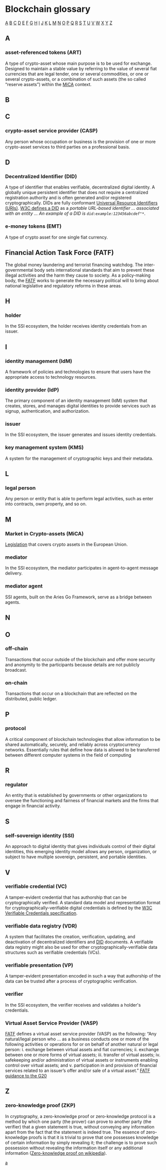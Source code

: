 # Blockchain glossary

[A](glossary.md#a)  [B](glossary.md#b)  [C](glossary.md#c)  [D](glossary.md#d)  [E](glossary.md#e)  [F](glossary.md#f)  [G](glossary.md#g) [H](glossary.md#h)  [I](glossary.md#i)  [J](glossary.md#j)  [K](glossary.md#k)  [L](glossary.md#l)  [M](glossary.md#m)  [N](glossary.md#n)  [O](glossary.md#o)  [P](glossary.md#p)  [Q](glossary.md#q)  [R](glossary.md#r)  [S](glossary.md#s)  [T](glossary.md#t)  [U](glossary.md#u)  [V](glossary.md#v)  [W](glossary.md#w)  [X](glossary.md#x)  [Y](glossary.md#y)  [Z](glossary.md#z)

## A

### asset-referenced tokens (ART)

A type of crypto-asset whose main purpose is to be used for exchange. Designed to maintain a stable value by referring to the value of several fiat currencies that are legal tender, one or several commodities, or one or several
crypto-assets, or a combination of such assets (the so called “reserve assets”) within the [MiCA](#market-in-crypto-assets-mica) context.

## B

## C

### crypto-asset service provider (CASP)

Any person whose occupation or business is the provision of one or more
crypto-asset services to third parties on a professional basis.

## D

### Decentralized Identifier (DID)

A type of identifier that enables verifiable, decentralized digital identity. A globally unique persistent identifier that does not require a centralized registration authority and is often generated and/or registered cryptographically. DIDs are fully conformant [Universal Resource Identifiers (URIs)](https://www.ietf.org/rfc/rfc3986.txt). [W3C defines a DID](https://www.w3.org/TR/did-core/#a-simple-example) as a _portable URL-based identifier ... associated with an entity ... An example of a DID is `did:example:123456abcdef"*`_.  

### e-money tokens (EMT)

A type of crypto asset for one single fiat currency.

## Financial Action Task Force (FATF)

The global money laundering and terrorist financing watchdog. The inter-governmental body sets international standards that aim to prevent these illegal activities and the harm they cause to society. As a policy-making body, the [FATF](https://www.fatf-gafi.org/about/) works to generate the necessary political will to bring about national legislative and regulatory reforms in these areas.

## H

### holder

In the SSI ecosystem, the holder receives identity credentials from an issuer.

## I

### identity management (IdM)

A framework of policies and technologies to ensure that users have the appropriate access to technology resources.

### identity provider (IdP)

The primary component of an identity management (IdM) system that creates, stores, and manages digital identities to provide services such as signup, authentication, and authorization.

### issuer

In the SSI ecosystem, the issuer generates and issues identity credentials.

### key management system (KMS)

A system for the management of cryptographic keys and their metadata.

## L

### legal person

Any person or entity that is able to perform legal activities, such as enter into contracts, own property, and so on.

## M

### Market in Crypto-assets (MiCA)

[Legislation](https://eur-lex.europa.eu/legal-content/EN/TXT/?uri=CELEX%3A52020PC0593)
that covers crypto assets in the European Union.

### mediator

In the SSI ecosystem, the mediator participates in agent-to-agent message delivery.

### mediator agent

SSI agents, built on the Aries Go Framework, serve as a bridge between agents.

## N

## O

### off-chain

Transactions that occur outside of the blockchain and offer more security and anonymity to the participants because details are not publicly broadcast.

### on-chain

Transactions that occur on a blockchain that are reflected on the distributed, public ledger.

## P

### protocol

A critical component of blockchain technologies that allow information to be shared automatically, securely, and reliably across cryptocurrency networks. Essentially rules that define how data is allowed to be transferred between different computer systems in the field of computing

## R

### regulator

An entity that is established by governments or other organizations to oversee the functioning and fairness of financial markets and the firms that engage in financial activity.

## S

### self-sovereign identity (SSI)

An approach to digital identity that gives individuals control of their digital
identities, this emerging identity model allows any person, organization, or subject to have multiple sovereign, persistent, and portable identities.

## V

### verifiable credential (VC)

A tamper-evident credential that has authorship that can be cryptographically verified. A standard data model and representation format for cryptographically-verifiable digital credentials is defined by the [W3C Verifiable Credentials specification](https://www.w3.org/TR/did-core/#bib-vc-data-model).

### verifiable data registry (VDR)

A system that facilitates the creation, verification, updating, and deactivation of decentralized identifiers and [DID](#decentralized-identifier-did)
documents. A verifiable data registry might also be used for other cryptographically-verifiable data structures such as
verifiable credentials (VCs).

### verifiable presentation (VP)

A tamper-evident presentation encoded in such a way that authorship of the data can be
trusted after a process of cryptographic verification.

### verifier

In the SSI ecosystem, the verifier receives and validates a holder's credentials.

### Virtual Asset Service Provider (VASP)

[FATF](glossary.md) defines a virtual asset service provider (VASP) as the following:
“Any natural/legal person who ... as a business conducts one or more of the following activities or operations for or on behalf of another natural or legal person:
i. exchange between virtual assets and fiat currencies; ii. exchange between one or more forms of virtual assets; iii.
transfer of virtual assets; iv. safekeeping and/or administration of virtual assets or instruments enabling control over
virtual assets; and v. participation in and provision of financial services related to an issuer’s offer and/or sale of
a virtual
asset.” [FATF guidance to the G20](https://www.fatf-gafi.org/publications/virtualassets/documents/report-g20-so-called-stablecoins-june-2020.html)

## Z

### zero-knowledge proof (ZKP)

In cryptography, a zero-knowledge proof or zero-knowledge protocol is a method by which one party (the prover) can prove to another party (the verifier) that a given statement is true, without conveying any information apart from the fact that the statement is indeed true. The essence of zero-knowledge proofs is that it is trivial to prove that one possesses knowledge of certain information by simply revealing it; the challenge is to prove such possession without revealing the information itself or any additional information ([Zero-knowledge proof on wikipedia](https://en.wikipedia.org/wiki/Zero-knowledge_proof)).

[a](#zero-knowledge-proof-zkp)
